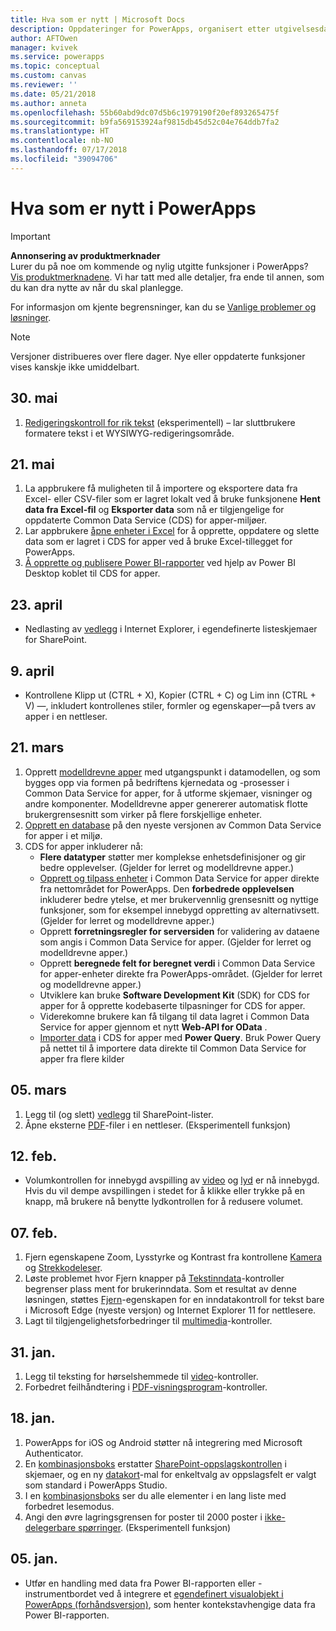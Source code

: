 ```yaml
---
title: Hva som er nytt | Microsoft Docs
description: Oppdateringer for PowerApps, organisert etter utgivelsesdato
author: AFTOwen
manager: kvivek
ms.service: powerapps
ms.topic: conceptual
ms.custom: canvas
ms.reviewer: ''
ms.date: 05/21/2018
ms.author: anneta
ms.openlocfilehash: 55b60abd9dc07d5b6c1979190f20ef893265475f
ms.sourcegitcommit: b9fa569153924af9815db45d52c04e764ddb7fa2
ms.translationtype: HT
ms.contentlocale: nb-NO
ms.lasthandoff: 07/17/2018
ms.locfileid: "39094706"
---
```

# <a name="whats-new-in-powerapps"></a>Hva som er nytt i PowerApps
> [!IMPORTANT]
> **Annonsering av produktmerknader**<br>
> Lurer du på noe om kommende og nylig utgitte funksjoner i PowerApps?<br>
[Vis produktmerknadene](https://docs.microsoft.com/business-applications-release-notes/april18/powerapps/overview). Vi har tatt med alle detaljer, fra ende til annen, som du kan dra nytte av når du skal planlegge.

For informasjon om kjente begrensninger, kan du se [Vanlige problemer og løsninger](common-issues-and-resolutions.md).

> [!NOTE]
> Versjoner distribueres over flere dager. Nye eller oppdaterte funksjoner vises kanskje ikke umiddelbart.

## <a name="may-30"></a>30. mai
1. [Redigeringskontroll for rik tekst](controls/control-richtexteditor.md) (eksperimentell) – lar sluttbrukere formatere tekst i et WYSIWYG-redigeringsområde. 

## <a name="may-21"></a>21. mai
1. La appbrukere få muligheten til å importere og eksportere data fra Excel- eller CSV-filer som er lagret lokalt ved å bruke funksjonene **Hent data fra Excel-fil** og **Eksporter data** som nå er tilgjengelige for oppdaterte Common Data Service (CDS) for apper-miljøer. 
1. Lar appbrukere [åpne enheter i Excel](../common-data-service/data-platform-excel-addin.md) for å opprette, oppdatere og slette data som er lagret i CDS for apper ved å bruke Excel-tillegget for PowerApps. 
1. [Å opprette og publisere Power BI-rapporter](../common-data-service/data-platform-powerbi-connector.md) ved hjelp av Power BI Desktop koblet til CDS for apper. 

## <a name="april-23"></a>23. april
* Nedlasting av [vedlegg](controls/control-attachments.md) i Internet Explorer, i egendefinerte listeskjemaer for SharePoint.

## <a name="april-9"></a>9. april
* Kontrollene Klipp ut (CTRL + X), Kopier (CTRL + C) og Lim inn (CTRL + V) &mdash;, inkludert kontrollenes stiler, formler og egenskaper&mdash;på tvers av apper i en nettleser.

## <a name="march-21"></a>21. mars
1. Opprett [modelldrevne apper](../model-driven-apps/model-driven-app-overview.md) med utgangspunkt i datamodellen, og som bygges opp via formen på bedriftens kjernedata og -prosesser i Common Data Service for apper, for å utforme skjemaer, visninger og andre komponenter. Modelldrevne apper genererer automatisk flotte brukergrensesnitt som virker på flere forskjellige enheter.
2. [Opprett en database](../../administrator/create-database.md) på den nyeste versjonen av Common Data Service for apper i et miljø.
3. CDS for apper inkluderer nå:
    - **Flere datatyper** støtter mer komplekse enhetsdefinisjoner og gir bedre opplevelser. (Gjelder for lerret og modelldrevne apper.)
    - [Opprett og tilpass enheter](../common-data-service/data-platform-create-entity.md) i Common Data Service for apper direkte fra nettområdet for PowerApps. Den **forbedrede opplevelsen** inkluderer bedre ytelse, et mer brukervennlig grensesnitt og nyttige funksjoner, som for eksempel innebygd oppretting av alternativsett. (Gjelder for lerret og modelldrevne apper.)
    - Opprett **forretningsregler for serversiden** for validering av dataene som angis i Common Data Service for apper. (Gjelder for lerret og modelldrevne apper.)
    - Opprett **beregnede felt for beregnet verdi** i Common Data Service for apper-enheter direkte fra PowerApps-området. (Gjelder for lerret og modelldrevne apper.)  
    - Utviklere kan bruke **Software Development Kit** (SDK) for CDS for apper for å opprette kodebaserte tilpasninger for CDS for apper.
    - Viderekomne brukere kan få tilgang til data lagret i Common Data Service for apper gjennom et nytt **Web-API for OData** .
    - [Importer data](../common-data-service/data-platform-cds-newentity-pq.md) i CDS for apper med **Power Query**. Bruk Power Query på nettet til å importere data direkte til Common Data Service for apper fra flere kilder

## <a name="march-5"></a>05. mars
1. Legg til (og slett) [vedlegg](controls/control-attachments.md) til SharePoint-lister.
2. Åpne eksterne [PDF](controls/control-pdf-viewer.md)-filer i en nettleser. (Eksperimentell funksjon)

## <a name="feb-12"></a>12. feb.
* Volumkontrollen for innebygd avspilling av [video](controls/control-audio-video.md) og [lyd](controls/control-audio-video.md) er nå innebygd. Hvis du vil dempe avspillingen i stedet for å klikke eller trykke på en knapp, må brukere nå benytte lydkontrollen for å redusere volumet.

## <a name="feb-7"></a>07. feb.
1. Fjern egenskapene Zoom, Lysstyrke og Kontrast fra kontrollene [Kamera](controls/control-camera.md) og [Strekkodeleser](controls/control-barcodescanner.md).
2. Løste problemet hvor Fjern knapper på [Tekstinndata](controls/control-text-input.md)-kontroller begrenser plass ment for brukerinndata. Som et resultat av denne løsningen, støttes [Fjern](controls/control-text-input.md#additional-properties)-egenskapen for en inndatakontroll for tekst bare i Microsoft Edge (nyeste versjon) og Internet Explorer 11 for nettlesere.
3. Lagt til tilgjengelighetsforbedringer til [multimedia](add-images-pictures-audio-video.md)-kontroller.

## <a name="jan-31"></a>31. jan.
1. Legg til teksting for hørselshemmede til [video](controls/control-audio-video.md)-kontroller.
2. Forbedret feilhåndtering i [PDF-visningsprogram](controls/control-pdf-viewer.md)-kontroller.

## <a name="jan-18"></a>18. jan.
1. PowerApps for iOS og Android støtter nå integrering med Microsoft Authenticator.
2. En [kombinasjonsboks](controls/control-combo-box.md) erstatter [SharePoint-oppslagskontrollen](sharepoint-lookup-fields.md) i skjemaer, og en ny [datakort](working-with-cards.md)-mal for enkeltvalg av oppslagsfelt er valgt som standard i PowerApps Studio.
3. I en [kombinasjonsboks](controls/control-combo-box.md) ser du alle elementer i en lang liste med forbedret lesemodus.
4. Angi den øvre lagringsgrensen for poster til 2000 poster i [ikke-delegerbare spørringer](delegation-overview.md#non-delegable-limits). (Eksperimentell funksjon)

## <a name="jan-5"></a>05. jan.
* Utfør en handling med data fra Power BI-rapporten eller -instrumentbordet ved å integrere et [egendefinert visualobjekt i PowerApps (forhåndsversjon)](https://powerapps.microsoft.com/blog/powerbi-powerapps-visual/), som henter kontekstavhengige data fra Power BI-rapporten.
